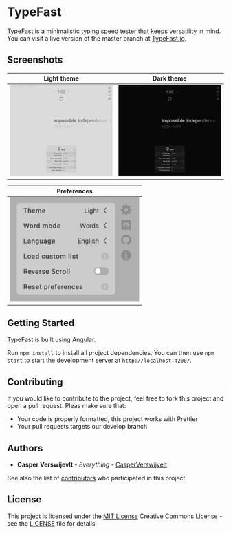 # TypeFast

TypeFast is a minimalistic typing speed tester that keeps versatility in mind. You can visit a live version of the master branch at [TypeFast.io](https://typefast.io).

## Screenshots

|                                   Light theme                                    |                                  Dark theme                                   |
| :------------------------------------------------------------------------------: | :---------------------------------------------------------------------------: |
| ![Screenshot of light theme](screenshots/theme_light.png?raw=true 'Light theme') | ![Screenshot of dark theme](screenshots/theme_dark.png?raw=true 'Dark theme') |

|                                               Preferences                                                |
| :------------------------------------------------------------------------------------------------------: |
| <img src="screenshots/preferences.png" alt="All possible options in the preferences pane" width="300px"> |

## Getting Started

TypeFast is built using Angular.

Run `npm install` to install all project dependencies.
You can then use `npm start` to start the development server at `http://localhost:4200/`.

## Contributing

If you would like to contribute to the project, feel free to fork this project and open a pull request.
Pleas make sure that:

- Your code is properly formatted, this project works with Prettier
- Your pull requests targets our develop branch

## Authors

- **Casper Verswijevlt** - _Everything_ -
  [CasperVerswijvelt](https://github.com/CasperVerswijvelt)

See also the list of
[contributors](https://github.com/CasperVerswijvelt/TypeFast/contributors)
who participated in this project.

## License

This project is licensed under the [MIT License](LICENSE)
Creative Commons License - see the [LICENSE](LICENSE) file for
details
